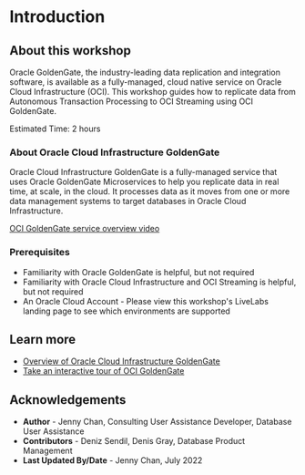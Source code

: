 # Introduction

## About this workshop

Oracle GoldenGate, the industry-leading data replication and integration software, is available as a fully-managed, cloud native service on Oracle Cloud Infrastructure (OCI). This workshop guides how to replicate data from Autonomous Transaction Processing to OCI Streaming using OCI GoldenGate.

Estimated Time: 2 hours

### About Oracle Cloud Infrastructure GoldenGate

Oracle Cloud Infrastructure GoldenGate is a fully-managed service that uses Oracle GoldenGate Microservices to help you replicate data in real time, at scale, in the cloud. It processes data as it moves from one or more data management systems to target databases in Oracle Cloud Infrastructure.

   [OCI GoldenGate service overview video](youtube:m4oloCyQJGM)

### Prerequisites

* Familiarity with Oracle GoldenGate is helpful, but not required
* Familiarity with Oracle Cloud Infrastructure and OCI Streaming is helpful, but not required
* An Oracle Cloud Account - Please view this workshop's LiveLabs landing page to see which environments are supported

## Learn more

* [Overview of Oracle Cloud Infrastructure GoldenGate](https://docs.oracle.com/en/cloud/paas/goldengate-service/using/overview-goldengate.html#GUID-0AF49219-46DC-4BF2-BBFA-64E4D3F557F2)
* [Take an interactive tour of OCI GoldenGate](https://apexapps.oracle.com/pls/apex/f?p=44785:112:0::::P112_CONTENT_ID:29986)

## Acknowledgements
* **Author** - Jenny Chan, Consulting User Assistance Developer, Database User Assistance
* **Contributors** -  Deniz Sendil, Denis Gray, Database Product Management
* **Last Updated By/Date** - Jenny Chan, July 2022
